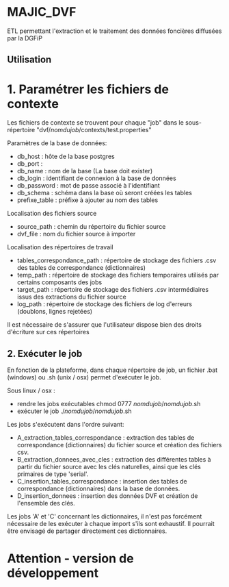 MAJIC_DVF
=========

ETL permettant l'extraction et le traitement des données foncières diffusées par la DGFiP

Utilisation
-----------

# 1. Paramétrer les fichiers de contexte #

Les fichiers de contexte se trouvent pour chaque "job" dans le sous-répertoire "dvf/_nomdujob_/contexts/test.properties"

Paramètres de la base de données:
- db_host : hôte de la base postgres
- db_port :  
- db_name : nom de la base (La base doit exister)
- db_login : identifiant de connexion à la base de données
- db_password : mot de passe associé à l'identifiant
- db_schema : schéma dans la base où seront créées les tables
- prefixe_table : préfixe à ajouter au nom des tables

Localisation des fichiers source
- source_path : chemin du répertoire du fichier source
- dvf_file : nom du fichier source à importer

Localisation des répertoires de travail
- tables_correspondance_path : répertoire de stockage des fichiers .csv des tables de correspondance (dictionnaires)
- temp_path : répertoire de stockage des fichiers temporaires utilisés par certains composants des jobs
- target_path : répertoire de stockage des fichiers .csv intermédiaires issus des extractions du fichier source
- log_path : répertoire de stockage des fichiers de log d'erreurs (doublons, lignes rejetées)

Il est nécessaire de s'assurer que l'utilisateur dispose bien des droits d'écriture sur ces répertoires

## 2. Exécuter le job ##

En fonction de la plateforme, dans chaque répertoire de job, un fichier .bat (windows) ou .sh (unix / osx) permet d'exécuter le job.

Sous linux / osx :
- rendre les jobs exécutables
chmod 0777 _nomdujob_/_nomdujob_.sh
- exécuter le job
./_nomdujob_/_nomdujob_.sh


Les jobs s'exécutent dans l'ordre suivant:
- A_extraction_tables_correspondance : extraction des tables de correspondance (dictionnaires) du fichier source et création des fichiers csv.
- B_extraction_donnees_avec_cles : extraction des différentes tables à partir du fichier source avec les clés naturelles, ainsi que les clés primaires de type 'serial'.
- C_insertion_tables_correspondance : insertion des tables de correspondance (dictionnaires) dans la base de données.
- D_insertion_donnees : insertion des données DVF et création de l'ensemble des clés. 

Les jobs 'A' et 'C' concernant les dictionnaires, il n'est pas forcément nécessaire de les exécuter à chaque import s'ils sont exhaustif. Il pourrait être envisagé de partager directement ces dictionnaires.

# Attention - version de développement #
